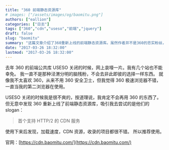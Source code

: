 ```yaml
---
title: "360 前端静态资源库"
# images: ["/assets/images/og/baomitu.png"]
authors: ["eallion"]
categories: ["日志"]
tags: ["360","cdn","useso","前端","jquery"]
draft: false
slug: "baomitu"
summary: "这篇文章介绍了360重新上线的前端静态资源库。虽然作者并不是360的忠实粉丝，但他发现360的前端静态资源库有着很好的加载速度、CDN资源和收录项目，并推荐读者使用。"
date: "2017-03-26 18:32:00"
lastmod: "2017-03-26 18:32:00"
---
```


去年 360 的前端公共库 USESO 关闭的时候，网上哀嚎一片。我有几个站也不能幸免。
我一直不是那种泾渭分明的脑残粉，不会去非此即彼的选择一样东西。
就像我不太喜欢 360，从来不用 360 安全卫士，但我觉得 360 极速浏览器不错，一直当我的第二浏览器在使用。

USESO 关闭的时候我是很不爽的，按道理说，我肯定不会再用 360 的东西了。
但无意中发现 360 重新上线了前端静态资源库，吸引我去尝试的是他们的 slogan：

> 首个支持 HTTP/2 的 CDN 服务

使用下来后发现，加载速度，CDN 资源，收录的项目都很不错。
所以推荐使用。

官网：[https://cdn.baomitu.com/](https://cdn.baomitu.com/)
